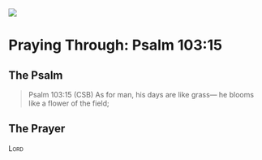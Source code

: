<img class="intro-left" style="margin-top:10px" src="/images/art-paris-psalter.jpg">

# Praying Through: Psalm 103:15

<p style="clear:both;">

## The Psalm

>Psalm 103:15 (CSB)   As for man, his days are like grass— he blooms like a flower of the field; 

## The Prayer

<div style="font-variant: small-caps;">
Lord
</div>
